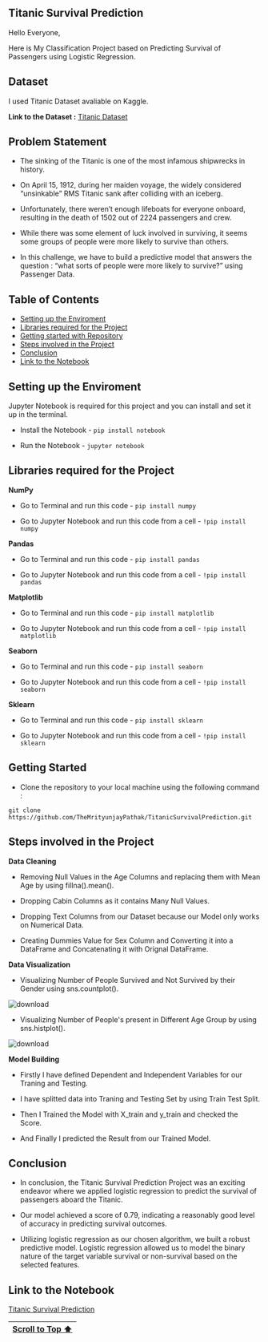 ## Titanic Survival Prediction

Hello Everyone,

Here is My Classification Project based on Predicting Survival of Passengers using Logistic Regression.

## Dataset

I used Titanic Dataset avaliable on Kaggle.

**Link to the Dataset :** [Titanic Dataset](https://www.kaggle.com/competitions/titanic/data?select=test.csv)

## Problem Statement

- The sinking of the Titanic is one of the most infamous shipwrecks in history.

- On April 15, 1912, during her maiden voyage, the widely considered “unsinkable” RMS Titanic sank after colliding with an iceberg.

- Unfortunately, there weren’t enough lifeboats for everyone onboard, resulting in the death of 1502 out of 2224 passengers and crew.

- While there was some element of luck involved in surviving, it seems some groups of people were more likely to survive than others.

- In this challenge, we have to build a predictive model that answers the question : “what sorts of people were more likely to survive?” using Passenger Data.

## Table of Contents

- [Setting up the Enviroment](#setting-up-the-enviroment)
- [Libraries required for the Project](#libraries-required-for-the-project)
- [Getting started with Repository](#getting-started)
- [Steps involved in the Project](#steps-involved-in-the-project)
- [Conclusion](#conclusion)
- [Link to the Notebook](#link-to-the-notebook)

## Setting up the Enviroment

Jupyter Notebook is required for this project and you can install and set it up in the terminal.

- Install the Notebook - `pip install notebook`

- Run the Notebook - `jupyter notebook`

## Libraries required for the Project

**NumPy**

- Go to Terminal and run this code - `pip install numpy`

- Go to Jupyter Notebook and run this code from a cell - `!pip install numpy`

**Pandas**

- Go to Terminal and run this code - `pip install pandas`

- Go to Jupyter Notebook and run this code from a cell - `!pip install pandas`

**Matplotlib**

- Go to Terminal and run this code - `pip install matplotlib`

- Go to Jupyter Notebook and run this code from a cell - `!pip install matplotlib`

**Seaborn**

- Go to Terminal and run this code - `pip install seaborn`

- Go to Jupyter Notebook and run this code from a cell - `!pip install seaborn`

**Sklearn**

- Go to Terminal and run this code - `pip install sklearn`

- Go to Jupyter Notebook and run this code from a cell - `!pip install sklearn`

## Getting Started

- Clone the repository to your local machine using the following command :
```
git clone https://github.com/TheMrityunjayPathak/TitanicSurvivalPrediction.git
```

## Steps involved in the Project

**Data Cleaning**

- Removing Null Values in the Age Columns and replacing them with Mean Age by using fillna().mean().

- Dropping Cabin Columns as it contains Many Null Values.

- Dropping Text Columns from our Dataset because our Model only works on Numerical Data.

- Creating Dummies Value for Sex Column and Converting it into a DataFrame and Concatenating it with Orignal DataFrame.

**Data Visualization**

- Visualizing Number of People Survived and Not Survived by their Gender using sns.countplot().

![download](https://github.com/TheMrityunjayPathak/TitanicSurvivalPrediction/assets/123563634/9e955743-52d5-4655-9a81-97421e7ddd84)

- Visualizing Number of People's present in Different Age Group by using sns.histplot().

![download](https://github.com/TheMrityunjayPathak/TitanicSurvivalPrediction/assets/123563634/cd218922-c0be-42f7-b50c-f5a1bea32ba5)

**Model Building**

- Firstly I have defined Dependent and Independent Variables for our Traning and Testing.

- I have splitted data into Traning and Testing Set by using Train Test Split.

- Then I Trained the Model with X_train and y_train and checked the Score.

- And Finally I predicted the Result from our Trained Model.

## Conclusion

- In conclusion, the Titanic Survival Prediction Project was an exciting endeavor where we applied logistic regression to predict the survival of passengers aboard the Titanic.

- Our model achieved a score of 0.79, indicating a reasonably good level of accuracy in predicting survival outcomes.

- Utilizing logistic regression as our chosen algorithm, we built a robust predictive model. Logistic regression allowed us to model the binary nature of the target variable survival or non-survival based on the selected features.

## Link to the Notebook
[Titanic Survival Prediction](https://www.kaggle.com/code/themrityunjaypathak/titanic-survival-prediction)

| [Scroll to Top ⬆️](#titanic-survival-prediction) |
|:---:|
